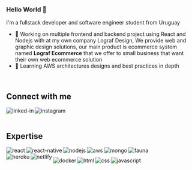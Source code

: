 ### Hello World 👋
I'm a fullstack developer and software engineer student from Uruguay

- 🔭 Working on multiple frontend and backend project using React and Nodejs with at my own company Lograf Design, We provide web and graphic design solutions, our main product is ecommerce system named <b>Lograf Ecommerce</b> that we offer to small business that want their own web ecommerce solution
- 🌱 Learning AWS architectures designs and best practices in depth
<br>

## Connect with me
[<img align="left" alt="linked-in" src="https://img.shields.io/badge/linkedin-%230077B5.svg?&style=for-the-badge&logo=linkedin&logoColor=white" />](https://www.linkedin.com/in/aguiarjesus/)
[<img align="left" alt="instagram" src="https://img.shields.io/badge/instagram-%231877F2.svg?&style=for-the-badge&logo=instagram&logoColor=white" />](https://www.instagram.com/lograf.design/?hl=en)
<br>
<br>
## Expertise
<img align="left" alt="react" src="https://img.shields.io/badge/react%20-%2320232a.svg?&style=for-the-badge&logo=react&logoColor=%2361DAFB" />
<img align="left" alt="react-native" src="https://img.shields.io/badge/react-native%20-%2320232a.svg?&style=for-the-badge&logo=react&logoColor=%2361DAFB" />
<img align="left" alt="nodejs" src="https://img.shields.io/badge/node.js%20-%2343853D.svg?&style=for-the-badge&logo=node.js&logoColor=white" />
<img align="left" alt="aws" src="https://img.shields.io/badge/Amazon%20AWS-%23232F3E?logo=amazon-aws&logoColor=white&style=for-the-badge" />
<img align="left" alt="mongo" src="https://img.shields.io/badge/Mongodb%20-%23232F3E?logo=mongodb&logoColor=white&style=for-the-badge" />
<img align="left" alt="fauna" src="https://img.shields.io/badge/faunadb%20-%23232F3E?logo=faunadb&logoColor=white&style=for-the-badge" />
<br>

<img align="left" alt="heroku" src="https://img.shields.io/badge/heroku%20-%23232F3E?logo=heroku&logoColor=white&style=for-the-badge" />
<img align="left" alt="netlify" src="https://img.shields.io/badge/netlify%20-%23232F3E?logo=netlify&logoColor=white&style=for-the-badge" />
<img align="left" style="margin-top:10px;" alt="docker" src="https://img.shields.io/badge/docker%20-%23232F3E?logo=docker&logoColor=white&style=for-the-badge" />
<img align="left" style="margin-top:10px;" alt="html" src="https://img.shields.io/badge/html%20-%23232F3E?logo=html&logoColor=white&style=for-the-badge" />
<img align="left" style="margin-top:10px;" alt="css" src="https://img.shields.io/badge/css%20-%23232F3E?logo=css&logoColor=white&style=for-the-badge" />
<img align="left" style="margin-top:10px;" alt="javascript" src="https://img.shields.io/badge/javascript%20-%23232F3E?logo=javascript&logoColor=white&style=for-the-badge" />
<br>
<br>
